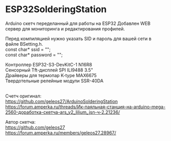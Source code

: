 # ESP32SolderingStation

Arduino скетч переделанный для работы на ESP32
Добавлен WEB сервер для мониторинга и редактирования профилей.

Перед компиляцией нужно указать SID и пароль для вашей сети в файле BSetting.h.</br>
const char* ssid = "";</br>
const char* password = "";</br>

Контроллер ESP32-S3-DevKitC-1 N16R8 </br>
Сенсорный Tft-дисплей SPI ILI9488 3.5"</br>
Драйверы для термопар K-type MAX6675</br>
Твердотельные релейные модули SSR-40DA</br>
</br>

Счетч оригинал: </br>
https://github.com/geleos27/ArduinoSolderingStation
https://forum.amperka.ru/threads/Ик-паяльная-станция-на-arduino-mega-2560-доработка-скетча-ars_v2_lilium_jsn-ч-2.21236/</br>

Автор скетча: </br>
https://github.com/geleos27
https://forum.amperka.ru/members/geleos27.28967/

